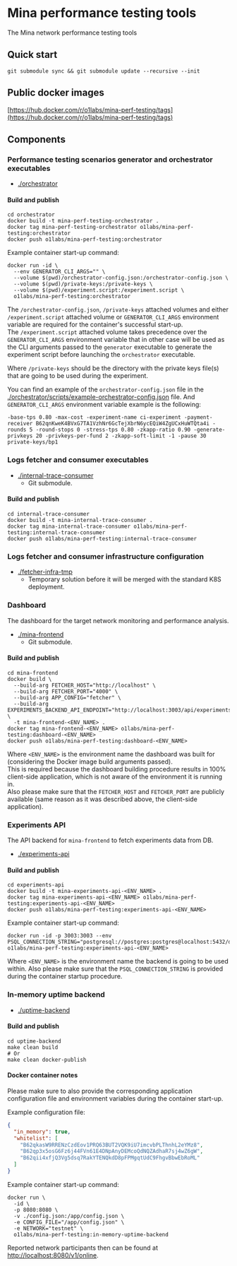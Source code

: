 # Mina performance testing tools

The Mina network performance testing tools

## Quick start

```shell
git submodule sync && git submodule update --recursive --init
```

## Public docker images

[https://hub.docker.com/r/o1labs/mina-perf-testing/tags](https://hub.docker.com/r/o1labs/mina-perf-testing/tags)

## Components

### Performance testing scenarios generator and orchestrator executables

- [./orchestrator](./orchestrator)

#### Build and publish

```shell
cd orchestrator
docker build -t mina-perf-testing-orchestrator .
docker tag mina-perf-testing-orchestrator o1labs/mina-perf-testing:orchestrator
docker push o1labs/mina-perf-testing:orchestrator
```

Example container start-up command:

```shell
docker run -id \
  --env GENERATOR_CLI_ARGS="" \
  --volume $(pwd)/orchestrator-config.json:/orchestrator-config.json \
  --volume $(pwd)/private-keys:/private-keys \
  --volume $(pwd)/experiment.script:/experiment.script \
  o1labs/mina-perf-testing:orchestrator
```

The `/orchestrator-config.json`, `/private-keys` attached volumes and either `/experiment.script` attached volume or `GENERATOR_CLI_ARGS` environment variable are required for the container's successful start-up.  
The `/experiment.script` attached volume takes precedence over the `GENERATOR_CLI_ARGS` environment variable that in other case will be used as the CLI arguments passed to the `generator` executable to generate the experiment script before launching the `orchestrator` executable.

Where `/private-keys` should be the directory with the private keys file(s) that are going to be used during the experiment.

You can find an example of the `orchestrator-config.json` file in the [./orchestrator/scripts/example-orchestrator-config.json](./orchestrator/scripts/example-orchestrator-config.json) file.
And `GENERATOR_CLI_ARGS` environment variable example is the following:

```shell
-base-tps 0.80 -max-cost -experiment-name ci-experiment -payment-receiver B62qnKweK4BVxG7TA1VzhNr6GcTejXbrN6ycEQiW4ZgUCxHuWTQta4i -rounds 5 -round-stops 0 -stress-tps 0.80 -zkapp-ratio 0.90 -generate-privkeys 20 -privkeys-per-fund 2 -zkapp-soft-limit -1 -pause 30 private-keys/bp1
```

### Logs fetcher and consumer executables

- [./internal-trace-consumer](./internal-trace-consumer)
  - Git submodule.

#### Build and publish

```shell
cd internal-trace-consumer
docker build -t mina-internal-trace-consumer .
docker tag mina-internal-trace-consumer o1labs/mina-perf-testing:internal-trace-consumer
docker push o1labs/mina-perf-testing:internal-trace-consumer
```

### Logs fetcher and consumer infrastructure configuration

- [./fetcher-infra-tmp](./fetcher-infra-tmp)
  - Temporary solution before it will be merged with the standard K8S deployment.

### Dashboard

The dashboard for the target network monitoring and performance analysis.

- [./mina-frontend](./mina-frontend)
  - Git submodule.

#### Build and publish

```shell
cd mina-frontend
docker build \
  --build-arg FETCHER_HOST="http://localhost" \
  --build-arg FETCHER_PORT="4000" \
  --build-arg APP_CONFIG="fetcher" \
  --build-arg EXPERIMENTS_BACKEND_API_ENDPOINT="http://localhost:3003/api/experiments" \
  -t mina-frontend-<ENV_NAME> .
docker tag mina-frontend-<ENV_NAME> o1labs/mina-perf-testing:dashboard-<ENV_NAME>
docker push o1labs/mina-perf-testing:dashboard-<ENV_NAME>
```

Where `<ENV_NAME>` is the environment name the dashboard was built for (considering the Docker image build arguments passed).  
This is required because the dashboard building procedure results in 100% client-side application, which is not aware of the environment it is running in.  
Also please make sure that the `FETCHER_HOST` and `FETCHER_PORT` are publicly available (same reason as it was described above, the client-side application).

### Experiments API

The API backend for `mina-frontend` to fetch experiments data from DB.

- [./experiments-api](./experiments-api)

#### Build and publish

```shell
cd experiments-api
docker build -t mina-experiments-api-<ENV_NAME> .
docker tag mina-experiments-api-<ENV_NAME> o1labs/mina-perf-testing:experiments-api-<ENV_NAME>
docker push o1labs/mina-perf-testing:experiments-api-<ENV_NAME>
```

Example container start-up command:

```shell
docker run -id -p 3003:3003 --env PSQL_CONNECTION_STRING="postgresql://postgres:postgres@localhost:5432/db" o1labs/mina-perf-testing:experiments-api-<ENV_NAME>
```

Where `<ENV_NAME>` is the environment name the backend is going to be used within.
Also please make sure that the `PSQL_CONNECTION_STRING` is provided during the container startup procedure.

### In-memory uptime backend

- [./uptime-backend](./uptime-backend)

#### Build and publish

```shell
cd uptime-backend
make clean build
# Or
make clean docker-publish
```

#### Docker container notes

Please make sure to also provide the corresponding application configuration file and environment variables during the container start-up.

Example configuration file:

```json
{
  "in_memory": true,
  "whitelist": [
    "B62qkasW9RRENzCzdEov1PRQ63BUT2VQK9iU7imcvbPLThnhL2eYMz8",
    "B62qp3x5osG6Fz6j44FVn61E4DNpAnyDEMcoQdNQZAdhaR7sj4wZ6gW",
    "B62qii4xfjQ3Vg5dsq7RakYTENQkdD8pFPMgqtUdC9FhgvBbwEbRoML"
  ]
}
```

Example container start-up command:

```shell
docker run \
  -id \
  -p 8080:8080 \
  -v ./config.json:/app/config.json \
  -e CONFIG_FILE="/app/config.json" \
  -e NETWORK="testnet" \
  o1labs/mina-perf-testing:in-memory-uptime-backend
```

Reported network participants then can be found at [http://localhost:8080/v1/online](http://localhost:8080/v1/online).
